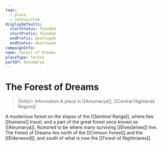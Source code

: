 ```yaml
---
tags:
  - place
  - status/stub
displayDefaults:
  startStatus: founded
  startPrefix: founded
  endPrefix: destroyed
  endStatus: destroyed
campaignInfo: 
name: Forest of Dreams
placeType: forest
partOf: Ainumarya
---
```

# The Forest of Dreams
>[!info]+ Information
> A  place in [[Ainumarya]], [[Central Highlands Region]]

A mysterious forest on the slopes of the [[Sentinel Range]], where few [[humans]] travel, and a part of the great forest once known as [[Ainumarya]]. Rumored to be where many surviving [[Elves|elves]] live. The Forest of Dreams lies north of the [[Crimson Forest]] and the [[Elderwood]], and south of what is now the [[Forest of Nightmares]]. 


